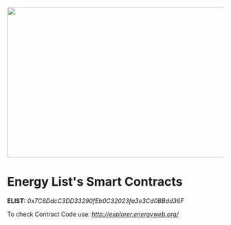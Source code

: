 <img src="https://firebasestorage.googleapis.com/v0/b/e-list-e5622.appspot.com/o/Assets%2F24.png?alt=media" width="650" height="350">

# Energy List's Smart Contracts

**ELIST:**  _0x7C6DdcC3DD33290fEb0C32023fa3e3Cd0BBdd36F_

To check Contract Code use: _http://explorer.energyweb.org/_

